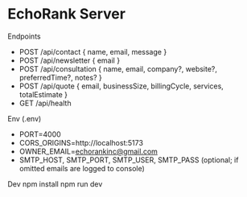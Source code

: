 # EchoRank Server

Endpoints
- POST /api/contact { name, email, message }
- POST /api/newsletter { email }
- POST /api/consultation { name, email, company?, website?, preferredTime?, notes? }
- POST /api/quote { email, businessSize, billingCycle, services, totalEstimate }
- GET /api/health

Env (.env)
- PORT=4000
- CORS_ORIGINS=http://localhost:5173
- OWNER_EMAIL=echorankinc@gmail.com
- SMTP_HOST, SMTP_PORT, SMTP_USER, SMTP_PASS (optional; if omitted emails are logged to console)

Dev
npm install
npm run dev 